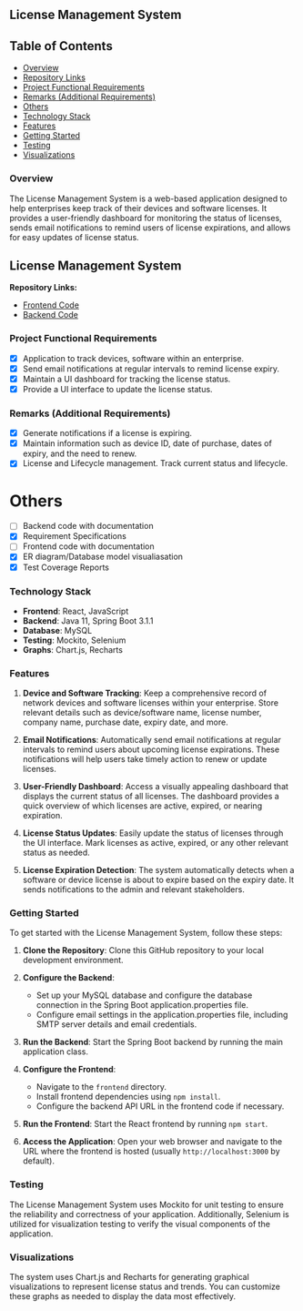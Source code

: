 ## License Management System

## Table of Contents

- [Overview](#overview)
- [Repository Links](#repository-links)
- [Project Functional Requirements](#project-functional-requirements)
- [Remarks (Additional Requirements)](#remarks-additional-requirements)
- [Others](#others)
- [Technology Stack](#technology-stack)
- [Features](#features)
- [Getting Started](#getting-started)
- [Testing](#testing)
- [Visualizations](#visualizations)

### Overview

The License Management System is a web-based application designed to help enterprises keep track of their devices and software licenses. It provides a user-friendly dashboard for monitoring the status of licenses, sends email notifications to remind users of license expirations, and allows for easy updates of license status.

## License Management System

**Repository Links:**
- [Frontend Code](https://github.com/saisidhartha-k/capstone-project-18/tree/main/frontend)
- [Backend Code](https://github.com/saisidhartha-k/capstone-project-18/tree/main/licence-lifecycle-management)

### Project Functional Requirements

- [x] Application to track devices, software within an enterprise.
- [x] Send email notifications at regular intervals to remind license expiry.
- [x] Maintain a UI dashboard for tracking the license status.
- [x] Provide a UI interface to update the license status.

### Remarks (Additional Requirements)

- [x] Generate notifications if a license is expiring.
- [x] Maintain information such as device ID, date of purchase, dates of expiry, and the need to renew.
- [x] License and Lifecycle management. Track current status and lifecycle.

# Others

- [ ] Backend code with documentation
- [x] Requirement Specifications
- [ ] Frontend code with documentation
- [x] ER diagram/Database model visualiasation
- [x] Test Coverage Reports

### Technology Stack

- **Frontend**: React, JavaScript
- **Backend**: Java 11, Spring Boot 3.1.1
- **Database**: MySQL
- **Testing**: Mockito, Selenium
- **Graphs**: Chart.js, Recharts

### Features

1. **Device and Software Tracking**: Keep a comprehensive record of network devices and software licenses within your enterprise. Store relevant details such as device/software name, license number, company name, purchase date, expiry date, and more.

2. **Email Notifications**: Automatically send email notifications at regular intervals to remind users about upcoming license expirations. These notifications will help users take timely action to renew or update licenses.

3. **User-Friendly Dashboard**: Access a visually appealing dashboard that displays the current status of all licenses. The dashboard provides a quick overview of which licenses are active, expired, or nearing expiration.

4. **License Status Updates**: Easily update the status of licenses through the UI interface. Mark licenses as active, expired, or any other relevant status as needed.

5. **License Expiration Detection**: The system automatically detects when a software or device license is about to expire based on the expiry date. It sends notifications to the admin and relevant stakeholders.

### Getting Started

To get started with the License Management System, follow these steps:

1. **Clone the Repository**: Clone this GitHub repository to your local development environment.

2. **Configure the Backend**:
   - Set up your MySQL database and configure the database connection in the Spring Boot application.properties file.
   - Configure email settings in the application.properties file, including SMTP server details and email credentials.

3. **Run the Backend**: Start the Spring Boot backend by running the main application class.

4. **Configure the Frontend**:
   - Navigate to the `frontend` directory.
   - Install frontend dependencies using `npm install`.
   - Configure the backend API URL in the frontend code if necessary.

5. **Run the Frontend**: Start the React frontend by running `npm start`.

6. **Access the Application**: Open your web browser and navigate to the URL where the frontend is hosted (usually `http://localhost:3000` by default).

### Testing

The License Management System uses Mockito for unit testing to ensure the reliability and correctness of your application. Additionally, Selenium is utilized for visualization testing to verify the visual components of the application. 

### Visualizations

The system uses Chart.js and Recharts for generating graphical visualizations to represent license status and trends. You can customize these graphs as needed to display the data most effectively.

